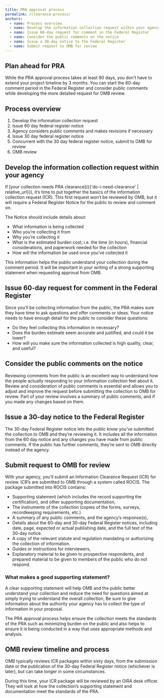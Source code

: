 ```yaml
---
title: PRA approval process
permalink: /clearance-process/
anchors:
  - name: Process overview
  - name: Develop the information collection request within your agency
  - name: Issue 60-day request for comment in the Federal Register
  - name: Consider the public comments on the notice
  - name: Issue a 30-day notice to the Federal Register
  - name: Submit request to OMB for review
---
```


## Plan ahead for PRA

While the PRA approval process takes at least 90 days, you don’t have to extend your project timeline by 3 months. You can start the 60-day comment period in the Federal Register and consider public comments while developing the more detailed request for OMB review.

## Process overview

1. Develop the information collection request
2. Issue 60 day federal register notice
3. Agency considers public comments and makes revisions if necessary
4. Issue 30 day federal register notice
5. Concurrent with the 30 day federal register notice, submit to OMB for review
6. OMB review

## Develop the information collection request within your agency

If [your collection needs PRA clearance]({{'do-i-need-clearance' | relative_url}}), it’s time to put together the basics of the information collection request (ICR). This first request won’t be reviewed by OMB, but it will require a Federal Register Notice for the public to review and comment on.

The Notice should include details about:

- What information is being collected
- Who you’re collecting it from
- Why you’re collecting it
- What is the estimated burden cost, i.e. the time (in hours), financial considerations, and paperwork needed for the collection
- How will the information be used once you’ve collected it

This information helps the public understand your collection during the comment period. It will be important in your writing of a strong supporting statement when requesting approval from OMB.

## Issue 60-day request for comment in the Federal Register

Since you’ll be collecting information from the public, the PRA makes sure they have time to ask questions and offer comments or ideas. Your notice needs to have enough detail for the public to consider these questions:

- Do they feel collecting this information in necessary?
- Does the burden estimate seem accurate and justified, and could it be lower?
- How will you make sure the information collected is high quality, clear, and useful?

## Consider the public comments on the notice

Reviewing comments from the public is an excellent way to understand how the people actually responding to your information collection feel about it. Review and consideration of public comments is essential and allows you to adjust and improve the request before submitting the collection to OMB for review. Part of your review involves a summary of public comments, and if you made any changes based on them.

## Issue a 30-day notice to the Federal Register

The 30-day Federal Register notice lets the public know you’ve submitted the collection to OMB and they’re reviewing it. It includes all the information from the 60 day notice and any changes you have made from public comments. If the public has further comments, they’re sent to OMB directly instead of the agency.

## Submit request to OMB for review

With your agency, you’ll submit an Information Clearance Request (ICR) for review. ICR’s are submitted to OMB through a system called ROCIS. The package submitted into ROCIS contains:

- Supporting statement (which includes the record supporting the certification), and other supporting documentation,
- The instruments of the collection (copies of the forms, surveys, recordkeeping requirements, etc.)
- A summary of any public comments, and the agency’s response(s),
- Details about the 60-day and 30-day Federal Register notices, including date, page, expected or actual publishing date, and the full text of the 30-day notice.
- A copy of the relevant statute and regulation mandating or authorizing the collection of information.
- Guides or instructions for interviewers,
- Explanatory material to be given to prospective respondents, and prepared material to be given to members of the public who do not respond.

### What makes a good supporting statement?

A clear supporting statement will help OMB and the public better understand your collection and reduce the need for questions aimed at simply trying to understand the overall collection, Be sure to give information about the authority your agency has to collect the type of information in your proposal.

The PRA approval process helps ensure the collection meets the standards of the PRA such as minimizing burden on the public and also helps to ensure it is being conducted in a way that uses appropriate methods and analysis.

## OMB review timeline and process

OMB typically reviews ICR packages within sixty days, from the submission date or the publication of the 30-day Federal Register notice (whichever is later), but can take longer in some circumstances.

During this time, your ICR package will be reviewed by an OIRA desk officer. They will look at how the collection’s supporting statement and documentation meet the standards of the PRA.
